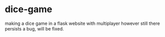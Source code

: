 # dice-game
making a dice game in a flask website with multiplayer
however still there persists a bug, will be fixed.
